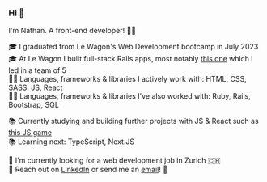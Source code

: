 ### Hi 👋

I'm Nathan. A front-end developer! 👨‍🎨

🎓 I graduated from Le Wagon's Web Development bootcamp in July 2023<br>
🎓 At Le Wagon I built full-stack Rails apps, most notably [this one](https://github.com/nathansoussana/local-sports-club) which I led in a team of 5<br>
👨‍💻 Languages, frameworks & libraries I actively work with: HTML, CSS, SASS, JS, React<br>
👨‍💻 Languages, frameworks & libraries I've also worked with: Ruby, Rails, Bootstrap, SQL

📚 Currently studying and building further projects with JS & React such as [this JS game](https://github.com/nathansoussana/rock-paper-scissors)<br>
📚 Learning next: TypeScript, Next.JS

🎯 I'm currently looking for a web development job in Zurich 🇨🇭<br>
🔗 Reach out on [LinkedIn](https://www.linkedin.com/in/nathansoussana/) or send me an [email](mailto:nathan.soussana@gmail.com)! 📩
